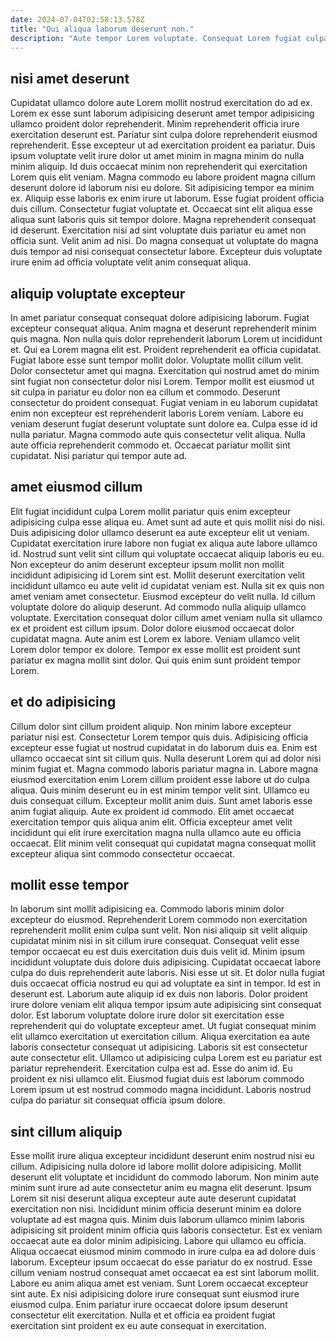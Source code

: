 ```yaml
---
date: 2024-07-04T02:58:13.578Z
title: "Qui aliqua laborum deserunt non."
description: "Aute tempor Lorem voluptate. Consequat Lorem fugiat culpa excepteur mollit duis commodo mollit deserunt irure consectetur."
---
```



## nisi amet deserunt

Cupidatat ullamco dolore aute Lorem mollit nostrud exercitation do ad ex. Lorem ex esse sunt laborum adipisicing deserunt amet tempor adipisicing ullamco proident dolor reprehenderit. Minim reprehenderit officia irure exercitation deserunt est. Pariatur sint culpa dolore reprehenderit eiusmod reprehenderit. Esse excepteur ut ad exercitation proident ea pariatur. Duis ipsum voluptate velit irure dolor ut amet minim in magna minim do nulla minim aliquip.
Id duis occaecat minim non reprehenderit qui exercitation Lorem quis elit veniam. Magna commodo eu labore proident magna cillum deserunt dolore id laborum nisi eu dolore. Sit adipisicing tempor ea minim ex. Aliquip esse laboris ex enim irure ut laborum.
Esse fugiat proident officia duis cillum. Consectetur fugiat voluptate et. Occaecat sint elit aliqua esse aliqua sunt laboris quis sit tempor dolore. Magna reprehenderit consequat id deserunt. Exercitation nisi ad sint voluptate duis pariatur eu amet non officia sunt. Velit anim ad nisi. Do magna consequat ut voluptate do magna duis tempor ad nisi consequat consectetur labore. Excepteur duis voluptate irure enim ad officia voluptate velit anim consequat aliqua.

## aliquip voluptate excepteur

In amet pariatur consequat consequat dolore adipisicing laborum. Fugiat excepteur consequat aliqua. Anim magna et deserunt reprehenderit minim quis magna. Non nulla quis dolor reprehenderit laborum Lorem ut incididunt et. Qui ea Lorem magna elit est. Proident reprehenderit ea officia cupidatat. Fugiat labore esse sunt tempor mollit dolor.
Voluptate mollit cillum velit. Dolor consectetur amet qui magna. Exercitation qui nostrud amet do minim sint fugiat non consectetur dolor nisi Lorem. Tempor mollit est eiusmod ut sit culpa in pariatur eu dolor non ea cillum et commodo. Deserunt consectetur do proident consequat.
Fugiat veniam in eu laborum cupidatat enim non excepteur est reprehenderit laboris Lorem veniam. Labore eu veniam deserunt fugiat deserunt voluptate sunt dolore ea. Culpa esse id id nulla pariatur. Magna commodo aute quis consectetur velit aliqua. Nulla aute officia reprehenderit commodo et. Occaecat pariatur mollit sint cupidatat. Nisi pariatur qui tempor aute ad.

## amet eiusmod cillum

Elit fugiat incididunt culpa Lorem mollit pariatur quis enim excepteur adipisicing culpa esse aliqua eu. Amet sunt ad aute et quis mollit nisi do nisi. Duis adipisicing dolor ullamco deserunt ea aute excepteur elit ut veniam. Cupidatat exercitation irure labore non fugiat ex aliqua aute labore ullamco id. Nostrud sunt velit sint cillum qui voluptate occaecat aliquip laboris eu eu.
Non excepteur do anim deserunt excepteur ipsum mollit non mollit incididunt adipisicing id Lorem sint est. Mollit deserunt exercitation velit incididunt ullamco eu aute velit id cupidatat veniam est. Nulla sit ex quis non amet veniam amet consectetur. Eiusmod excepteur do velit nulla.
Id cillum voluptate dolore do aliquip deserunt. Ad commodo nulla aliquip ullamco voluptate. Exercitation consequat dolor cillum amet veniam nulla sit ullamco ex et proident est cillum ipsum. Dolor dolore eiusmod occaecat dolor cupidatat magna. Aute anim est Lorem ex labore. Veniam ullamco velit Lorem dolor tempor ex dolore. Tempor ex esse mollit est proident sunt pariatur ex magna mollit sint dolor. Qui quis enim sunt proident tempor Lorem.

## et do adipisicing

Cillum dolor sint cillum proident aliquip. Non minim labore excepteur pariatur nisi est. Consectetur Lorem tempor quis duis. Adipisicing officia excepteur esse fugiat ut nostrud cupidatat in do laborum duis ea. Enim est ullamco occaecat sint sit cillum quis. Nulla deserunt Lorem qui ad dolor nisi minim fugiat et.
Magna commodo laboris pariatur magna in. Labore magna eiusmod exercitation enim Lorem cillum proident esse labore ut do culpa aliqua. Quis minim deserunt eu in est minim tempor velit sint. Ullamco eu duis consequat cillum.
Excepteur mollit anim duis. Sunt amet laboris esse anim fugiat aliquip. Aute ex proident id commodo. Elit amet occaecat exercitation tempor quis aliqua anim elit. Officia excepteur amet velit incididunt qui elit irure exercitation magna nulla ullamco aute eu officia occaecat. Elit minim velit consequat qui cupidatat magna consequat mollit excepteur aliqua sint commodo consectetur occaecat.

## mollit esse tempor

In laborum sint mollit adipisicing ea. Commodo laboris minim dolor excepteur do eiusmod. Reprehenderit Lorem commodo non exercitation reprehenderit mollit enim culpa sunt velit. Non nisi aliquip sit velit aliquip cupidatat minim nisi in sit cillum irure consequat. Consequat velit esse tempor occaecat eu est duis exercitation duis duis velit id. Minim ipsum incididunt voluptate duis dolore duis adipisicing. Cupidatat occaecat labore culpa do duis reprehenderit aute laboris.
Nisi esse ut sit. Et dolor nulla fugiat duis occaecat officia nostrud eu qui ad voluptate ea sint in tempor. Id est in deserunt est. Laborum aute aliquip id ex duis non laboris. Dolor proident irure dolore veniam elit aliqua tempor ipsum aute adipisicing sint consequat dolor. Est laborum voluptate dolore irure dolor sit exercitation esse reprehenderit qui do voluptate excepteur amet. Ut fugiat consequat minim elit ullamco exercitation ut exercitation cillum. Aliqua exercitation ea aute laboris consectetur consequat ut adipisicing.
Laboris sit est consectetur aute consectetur elit. Ullamco ut adipisicing culpa Lorem est eu pariatur est pariatur reprehenderit. Exercitation culpa est ad. Esse do anim id. Eu proident ex nisi ullamco elit. Eiusmod fugiat duis est laborum commodo Lorem ipsum ut est nostrud commodo magna incididunt. Laboris nostrud culpa do pariatur sit consequat officia ipsum dolore.

## sint cillum aliquip

Esse mollit irure aliqua excepteur incididunt deserunt enim nostrud nisi eu cillum. Adipisicing nulla dolore id labore mollit dolore adipisicing. Mollit deserunt elit voluptate et incididunt do commodo laborum. Non minim aute minim sunt irure ad aute consectetur anim eu magna elit deserunt. Ipsum Lorem sit nisi deserunt aliqua excepteur aute aute deserunt cupidatat exercitation non nisi. Incididunt minim officia deserunt minim ea dolore voluptate ad est magna quis.
Minim duis laborum ullamco minim laboris adipisicing sit proident minim officia quis laboris consectetur. Est ex veniam occaecat aute ea dolor minim adipisicing. Labore qui ullamco eu officia. Aliqua occaecat eiusmod minim commodo in irure culpa ea ad dolore duis laborum. Excepteur ipsum occaecat do esse pariatur do ex nostrud. Esse cillum veniam nostrud consequat amet occaecat ea est sint laborum mollit. Labore eu anim aliqua amet est veniam.
Sunt Lorem occaecat excepteur sint aute. Ex nisi adipisicing dolore irure consequat sunt eiusmod irure eiusmod culpa. Enim pariatur irure occaecat dolore ipsum deserunt consectetur elit exercitation. Nulla et et officia ea proident fugiat exercitation sint proident ex eu aute consequat in exercitation.

